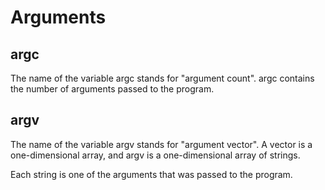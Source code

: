 # Arguments #

## argc ##
The name of the variable argc stands for "argument count".
argc contains the number of arguments passed to the program.

## argv ##
The name of the variable argv stands for "argument vector". A vector is a one-dimensional array, and argv is a one-dimensional array of strings.

Each string is one of the arguments that was passed to the program.